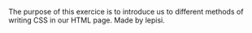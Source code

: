 The purpose of this exercice is to introduce us to different methods of writing CSS in our HTML page.
Made by lepisi.